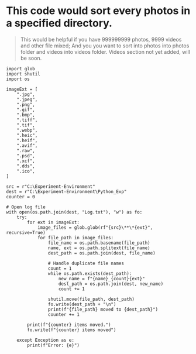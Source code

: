 # This code would sort every photos in a specified directory.
> This would be helpful if you have 999999999 photos, 9999 videos and other file mixed; And you you want to sort into photos into photos folder and videos into videos folder. Videos section not yet added, will be soon.

```
import glob
import shutil
import os

imageExt = [
    ".jpg",
    ".jpeg",
    ".png",
    ".gif",
    ".bmp",
    ".tiff",
    ".tif",
    ".webp",
    ".heic",
    ".heif",
    ".avif",
    ".raw",
    ".psd",
    ".xcf",
    ".dds",
    ".ico",
]

src = r"C:\Experiment-Environment"
dest = r"C:\Experiment-Environment\Python_Exp"
counter = 0

# Open log file
with open(os.path.join(dest, "Log.txt"), "w") as fo:
    try:
        for ext in imageExt:
            image_files = glob.glob(rf"{src}\**\*{ext}", recursive=True)
            for file_path in image_files:
                file_name = os.path.basename(file_path)
                name, ext = os.path.splitext(file_name)
                dest_path = os.path.join(dest, file_name)

                # Handle duplicate file names
                count = 1
                while os.path.exists(dest_path):
                    new_name = f"{name}_{count}{ext}"
                    dest_path = os.path.join(dest, new_name)
                    count += 1

                shutil.move(file_path, dest_path)
                fo.write(dest_path + "\n")
                print(f"{file_path} moved to {dest_path}")
                counter += 1

        print(f"{counter} items moved.")
        fo.write(f"{counter} items moved")

    except Exception as e:
        print(f"Error: {e}")
```